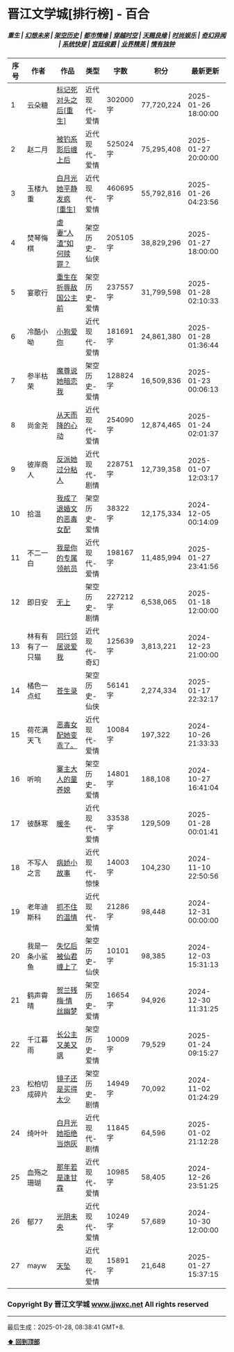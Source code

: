 # 晋江文学城[排行榜] - 百合

<h5 align="center">
	<b>重生</b> |
	<a href="https://github.com/dev-chenxing/jjwxc-charts/blob/main/幻想未来.md">幻想未来</a> |
	<a href="https://github.com/dev-chenxing/jjwxc-charts/blob/main/架空历史.md">架空历史</a> |
	<a href="https://github.com/dev-chenxing/jjwxc-charts/blob/main/都市情缘.md">都市情缘</a> |
	<a href="https://github.com/dev-chenxing/jjwxc-charts/blob/main/README.md">穿越时空</a> |
	<a href="https://github.com/dev-chenxing/jjwxc-charts/blob/main/天赐良缘.md">天赐良缘</a> |
	<a href="https://github.com/dev-chenxing/jjwxc-charts/blob/main/时尚娱乐.md">时尚娱乐</a> |
	<a href="https://github.com/dev-chenxing/jjwxc-charts/blob/main/奇幻异闻.md">奇幻异闻</a> |
	<a href="https://github.com/dev-chenxing/jjwxc-charts/blob/main/系统快穿.md">系统快穿</a> |
	<a href="https://github.com/dev-chenxing/jjwxc-charts/blob/main/宫廷侯爵.md">宫廷侯爵</a> |
	<a href="https://github.com/dev-chenxing/jjwxc-charts/blob/main/业界精英.md">业界精英</a> |
	<a href="https://github.com/dev-chenxing/jjwxc-charts/blob/main/情有独钟.md">情有独钟</a>
</h5>

| 序号 | 作者 | 作品 | 类型 | 字数 | 积分 | 最新更新 | 
|-----|------|------|-----|------|------|---------|
| 1 | 云朵糖 | [标记死对头之后[重生]](https://www.jjwxc.net/onebook.php?novelid=8866166) | 近代现代-爱情 | 302000字 | 77,720,224 | 2025-01-26 18:00:00 | 
| 2 | 赵二月 | [被钓系影后缠上后](https://www.jjwxc.net/onebook.php?novelid=8749907) | 近代现代-爱情 | 525024字 | 75,295,408 | 2025-01-27 20:00:00 | 
| 3 | 玉楼九重 | [白月光她平静发疯[重生]](https://www.jjwxc.net/onebook.php?novelid=8460260) | 近代现代-爱情 | 460695字 | 55,792,816 | 2025-01-26 04:23:56 | 
| 4 | 焚琴悔棋 | [虐妻“人渣”如何赎罪？](https://www.jjwxc.net/onebook.php?novelid=8548032) | 架空历史-仙侠 | 205105字 | 38,829,296 | 2025-01-27 18:00:00 | 
| 5 | 宴歌行 | [重生在折辱敌国公主前](https://www.jjwxc.net/onebook.php?novelid=9160348) | 架空历史-爱情 | 237557字 | 31,799,598 | 2025-01-28 02:10:33 | 
| 6 | 冷酷小呦 | [小狗爱你](https://www.jjwxc.net/onebook.php?novelid=4847155) | 近代现代-爱情 | 181691字 | 24,861,380 | 2025-01-28 01:36:44 | 
| 7 | 参半枯荣 | [魔尊说她暗恋我](https://www.jjwxc.net/onebook.php?novelid=8318405) | 架空历史-爱情 | 128824字 | 16,509,836 | 2025-01-23 00:06:13 | 
| 8 | 尚金尧 | [从天而降的心动](https://www.jjwxc.net/onebook.php?novelid=9266571) | 近代现代-爱情 | 254090字 | 12,874,465 | 2025-01-24 02:01:37 | 
| 9 | 彼岸商人 | [反派她过分粘人](https://www.jjwxc.net/onebook.php?novelid=9259105) | 近代现代-剧情 | 228751字 | 12,739,358 | 2025-01-07 12:03:17 | 
| 10 | 拾温 | [我成了退婚文的恶毒女配](https://www.jjwxc.net/onebook.php?novelid=8373826) | 架空历史-爱情 | 38322字 | 12,175,334 | 2024-12-05 00:14:09 | 
| 11 | 不二一白 | [我是你的专属领航员](https://www.jjwxc.net/onebook.php?novelid=9248469) | 近代现代-爱情 | 198167字 | 11,485,994 | 2025-01-27 23:41:56 | 
| 12 | 即日安 | [无上](https://www.jjwxc.net/onebook.php?novelid=8495734) | 架空历史-剧情 | 227212字 | 6,538,065 | 2025-01-18 12:00:00 | 
| 13 | 林有有有了一只猫 | [同行邻居说爱我](https://www.jjwxc.net/onebook.php?novelid=9129142) | 近代现代-奇幻 | 125639字 | 3,813,221 | 2024-12-23 21:00:00 | 
| 14 | 橘色一点虹 | [苍生录](https://www.jjwxc.net/onebook.php?novelid=7079114) | 架空历史-仙侠 | 56141字 | 2,274,334 | 2025-01-17 22:32:17 | 
| 15 | 荷花满天飞 | [恶毒女配她变乖了。](https://www.jjwxc.net/onebook.php?novelid=9255100) | 近代现代-爱情 | 10084字 | 197,322 | 2024-10-26 21:33:33 | 
| 16 | 听响 | [寨主大人的童养媳](https://www.jjwxc.net/onebook.php?novelid=9251703) | 架空历史-爱情 | 14801字 | 188,108 | 2024-10-27 16:41:04 | 
| 17 | 彼酥寒 | [暖冬](https://www.jjwxc.net/onebook.php?novelid=9304168) | 近代现代-爱情 | 33538字 | 129,509 | 2025-01-28 00:01:41 | 
| 18 | 不写人之言 | [病娇小故事](https://www.jjwxc.net/onebook.php?novelid=9287038) | 近代现代-惊悚 | 14003字 | 104,230 | 2024-11-10 22:50:56 | 
| 19 | 老年迪斯科 | [抓不住的温情](https://www.jjwxc.net/onebook.php?novelid=9279093) | 近代现代-爱情 | 21286字 | 98,448 | 2024-12-31 00:00:00 | 
| 20 | 我是一条小鲨鱼 | [失忆后被仙君缠上了](https://www.jjwxc.net/onebook.php?novelid=9330870) | 架空历史-仙侠 | 10101字 | 98,385 | 2024-12-03 15:31:13 | 
| 21 | 鹤声霄晴 | [贺兰残梅·情丝幽梦](https://www.jjwxc.net/onebook.php?novelid=9269196) | 架空历史-爱情 | 16654字 | 94,926 | 2024-12-30 11:31:25 | 
| 22 | 千江暮雨 | [长公主又美又飒](https://www.jjwxc.net/onebook.php?novelid=9340415) | 架空历史-爱情 | 10009字 | 79,529 | 2025-01-24 09:15:27 | 
| 23 | 松柏切成碎片 | [镜子还是买得太少](https://www.jjwxc.net/onebook.php?novelid=9263516) | 架空历史-剧情 | 14949字 | 70,092 | 2024-11-02 01:24:29 | 
| 24 | 绮叶叶 | [白月光她拒绝当炮灰](https://www.jjwxc.net/onebook.php?novelid=9283937) | 近代现代-剧情 | 11845字 | 64,596 | 2025-01-02 21:12:28 | 
| 25 | 血殇之珊瑚 | [那年若是逢甘霖](https://www.jjwxc.net/onebook.php?novelid=9344462) | 近代现代-爱情 | 10985字 | 58,405 | 2024-12-26 23:51:25 | 
| 26 | 郁77 | [光阴未央](https://www.jjwxc.net/onebook.php?novelid=9263232) | 近代现代-爱情 | 10249字 | 57,689 | 2024-10-30 12:00:00 | 
| 27 | mayw | [天坠](https://www.jjwxc.net/onebook.php?novelid=9321852) | 近代现代-爱情 | 15891字 | 21,648 | 2025-01-27 15:37:15 | 

### Copyright By 晋江文学城 www.jjwxc.net All rights reserved

---

最后生成：2025-01-28, 08:38:41 GMT+8.

**[⬆ 回到顶部](#晋江文学城排行榜---百合)**

